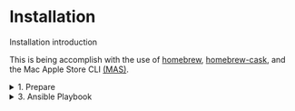 # Installation 
Installation introduction

This is being accomplish with the use of [homebrew](https://github.com/Homebrew/homebrew), [homebrew-cask](https://github.com/caskroom/homebrew-cask), and the Mac Apple Store CLI [(MAS)](https://github.com/mas-cli/mas).

<details>
<summary>1. Prepare</summary>
1. Prepare your future operating system

	1. Download it via the Mac Apple Store
	2. Create a bootable USB key
2. Backup your current configuration
	
	1. Update your dotFiles on [GitHub](https://github.com/bhdicaire/dotFiles) with [Chezmoi](https://github.com/twpayne/chezmoi)
```console
$ chezmoi update
```
	
	2. Update your BBEdit configuration on [GitHub](https://github.com/bhdicaire/bbeditSetup) with a Makefile
```console
$ cd ~/Library/Application Support/BBEdit
$ make
```
	
	3. Copy other configuration settings on an external drive with an Ansible playbook
```console
$ cd ~/macSetup
$ make backup
```
3. Clone your local hard drive (e.g., better be safe than sorry)

	1. Download SuperDuper
	2. Clone your local hard drive
4. Stop services and free licenses as required
	1. To be defined
5. Review the macSetup variables on [GitHub](https://github.com/bhdicaire/macSetup) for the new machine
	1. Computer name, users, and groups
```console
$ vi ~/macSetup/group_vars/all/default.yml
```
	2. AWS, Azure, and RSA keys secrets
```console
$ vi ~/macSetup/group_vars/secrets.yml
```

	3. Review the software to be installed during prepareMac:
```console
$ vi ~/macSetup/roles/prepareMac/brewTaps.yml
$ vi ~/macSetup/roles/prepareMac/macAppStoreConfig.yml
$ vi ~/macSetup/roles/prepareMac/packages.yml
$ vi ~/macSetup/roles/prepareMac/packagesConfig.yml
```
	4. Review the software to be installed during deployMac:
```console
$ vi ~/macSetup/roles/prepareMac/packages.yml
```
	5. Push the modifications to GitHub	
```console
$ git add *
$ git commit -M "Updated configuration for a new machine"
# git push
```


<details>
<summary>2. Install the operating system on a new machine</summary>
Install them on a new, empty machine with:
```
brew install chezmoi
brew install 1password-cli
chezmoi —init —apply https://github.com/bhdicaire/dotFiles.git
```
# delete unused fonts
Make backup copies of all System and Library fonts, first.
Boot to the Recovery partition and turn off System Integrity Protection. In Recovery mode, launch Terminal from the menu bar. Then enter:
csrutil disable
You should get a return message that SIP has been disabled. Then enter:
reboot
The Mac will restart. Once back at the normal desktop, you’ll be able to put any fonts in the trash you want to get rid of and empty the trash.
Return to Recovery mode and repeat as above, except turn SIP back on by entering:
csrutil enable
</details>

<details>
<summary>3. Manual activities</summary>

iCloud credential

make install
	
brew install chezmoi
brew install 1password-cli
chezmoi —init —apply https://github.com/bhdicaire/dotFiles.git

restore bbedit config	
	
</details>	

<summary>3. Ansible Playbook</summary>
make build
reboot
make build	
</details>

<details>
<summary>3. Ansible Playbook</summary>
make build	
</details>
